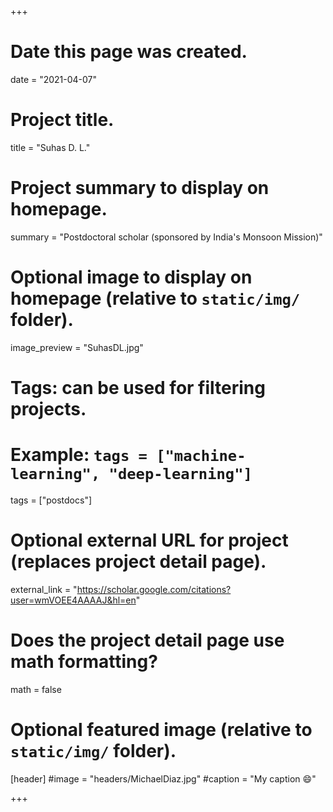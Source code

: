 +++
# Date this page was created.
date = "2021-04-07"

# Project title.
title = "Suhas D. L."

# Project summary to display on homepage.
summary = "Postdoctoral scholar (sponsored by India's Monsoon Mission)"

# Optional image to display on homepage (relative to `static/img/` folder).
image_preview = "SuhasDL.jpg"

# Tags: can be used for filtering projects.
# Example: `tags = ["machine-learning", "deep-learning"]`
tags = ["postdocs"]

# Optional external URL for project (replaces project detail page).
external_link = "https://scholar.google.com/citations?user=wmVOEE4AAAAJ&hl=en"

# Does the project detail page use math formatting?
math = false

# Optional featured image (relative to `static/img/` folder).
[header]
#image = "headers/MichaelDiaz.jpg"
#caption = "My caption :smile:"

+++


